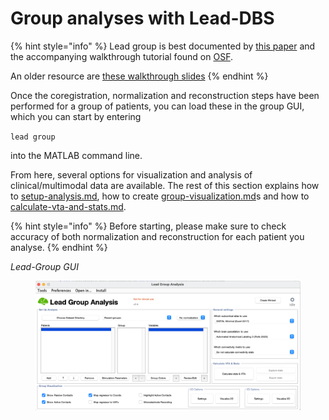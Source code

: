 # Group analyses with Lead-DBS

{% hint style="info" %}
Lead group is best documented by [this paper](https://www.biorxiv.org/content/10.1101/2020.01.14.904615v1) and the accompanying walkthrough tutorial found on [OSF](https://osf.io/kj456/).

An older resource are [these walkthrough slides](http://www.lead-dbs.org/docs/tutorials/group\_analyses\_horn.pdf)
{% endhint %}

Once the coregistration, normalization and reconstruction steps have been performed for a group of patients, you can load these in the group GUI, which you can start by entering

`lead group`

into the MATLAB command line.

From here, several options for visualization and analysis of clinical/multimodal data are available. The rest of this section explains how to [setup-analysis.md](setup-analysis.md "mention"), how to create [group-visualization.md](group-visualization.md "mention")s and how to [calculate-vta-and-stats.md](calculate-vta-and-stats.md "mention").

{% hint style="info" %}
Before starting, please make sure to check accuracy of both normalization and reconstruction for each patient you analyse.
{% endhint %}

_Lead-Group GUI_

<figure><img src="../.gitbook/assets/Screen Shot 2023-08-07 at 15.54.28.png" alt=""><figcaption></figcaption></figure>
